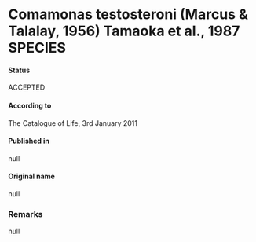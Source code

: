 # Comamonas testosteroni (Marcus & Talalay, 1956) Tamaoka et al., 1987 SPECIES

#### Status
ACCEPTED

#### According to
The Catalogue of Life, 3rd January 2011

#### Published in
null

#### Original name
null

### Remarks
null